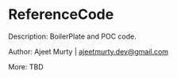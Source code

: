 ReferenceCode
=============

Description: BoilerPlate and POC code.

Author: Ajeet Murty | ajeetmurty.dev@gmail.com

More: TBD

